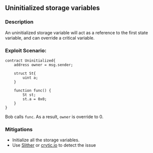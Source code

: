 
## Uninitialized storage variables

### Description
An uninitialized storage variable will act as a reference to the first state variable, and can override a critical variable.

### Exploit Scenario:

```solidity
contract Uninitialized{
    address owner = msg.sender;

    struct St{
        uint a;
    }

    function func() {
        St st;
        st.a = 0x0;
    }
}
```
Bob calls `func`. As a result, `owner` is override to 0.


### Mitigations
- Initialize all the storage variables.
- Use [Slither](https://github.com/crytic/slither/) or [crytic.io](https://crytic.io/) to detect the issue

